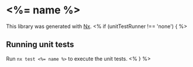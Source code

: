 # <%= name %>

This library was generated with [Nx](https://nx.dev).
<% if (unitTestRunner !== 'none') { %>

## Running unit tests

Run `nx test <%= name %>` to execute the unit tests.
<% } %>
